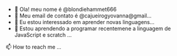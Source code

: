 - 👋 Ola! meu nome é @blondiehammet666
- 👀 Meu email de contato é @cajueirogyovanna@gmail...
- 🌱 Eu estou interessado em aprender novas linguagens...
- 💞️ Estou aprendendo a programar recentemene a linguagem de JavaScript e scratch ...

<!---
blondiehammet666/blondiehammet666 is a ✨ special ✨ repository because its `README.md` (this file) appears on your GitHub profile.
You can click the Preview link to take a look at your changes.
--->
📫 How to reach me ...
